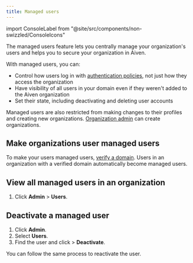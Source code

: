 ```yaml
---
title: Managed users
---
```


import ConsoleLabel from "@site/src/components/non-swizzled/ConsoleIcons"

The managed users feature lets you centrally manage your organization's users and helps you to secure your organization in Aiven.

With managed users, you can:

- Control how users log in with [authentication policies](/docs/platform/howto/set-authentication-policies),
  not just how they access the organization
- Have visibility of all users in your domain even if they weren't added to the Aiven
  organization
- Set their state, including deactivating and deleting user accounts

Managed users are also restricted from making changes to their profiles and creating new
organizations.
[Organization admin](/docs/platform/concepts/permissions#organization-roles-and-permissions)
can create organizations.

## Make organizations user managed users

To make your users managed users, [verify a domain](/docs/platform/howto/manage-domains).
Users in an organization with a verified domain automatically become managed users.

## View all managed users in an organization

1. Click **Admin** > **Users**.

## Deactivate a managed user

1. Click **Admin**.
1. Select **Users**.
1. Find the user and click <ConsoleLabel name="actions"/> > **Deactivate**.

You can follow the same process to reactivate the user.
